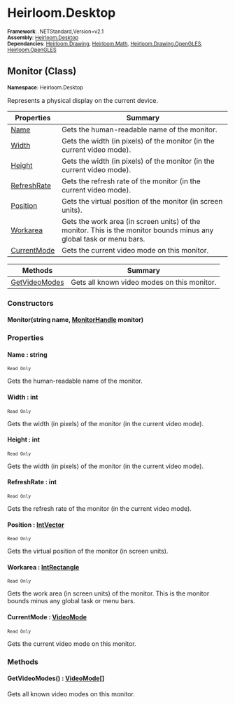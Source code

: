 # Heirloom.Desktop

<small>**Framework**: .NETStandard,Version=v2.1</small>  
<small>**Assembly**: [Heirloom.Desktop](../Heirloom.Desktop/Heirloom.Desktop.md)</small>  
<small>**Dependancies**: [Heirloom.Drawing](../Heirloom.Drawing/Heirloom.Drawing.md), [Heirloom.Math](../Heirloom.Math/Heirloom.Math.md), [Heirloom.Drawing.OpenGLES](../Heirloom.Drawing.OpenGLES/Heirloom.Drawing.OpenGLES.md), [Heirloom.OpenGLES](../Heirloom.OpenGLES/Heirloom.OpenGLES.md)</small>  

## Monitor (Class)
<small>**Namespace**: Heirloom.Desktop</sub></small>  

Represents a physical display on the current device.

| Properties | Summary |
|------------|---------|
| [Name](#NAM5943D12B) | Gets the human-readable name of the monitor. |
| [Width](#WID68924896) | Gets the width (in pixels) of the monitor (in the current video mode). |
| [Height](#HEIE098AAEB) | Gets the width (in pixels) of the monitor (in the current video mode). |
| [RefreshRate](#REFCFA57A9B) | Gets the refresh rate of the monitor (in the current video mode). |
| [Position](#POSF46C3C91) | Gets the virtual position of the monitor (in screen units). |
| [Workarea](#WOR837EBBDE) | Gets the work area (in screen units) of the monitor. This is the monitor bounds minus any global task or menu bars. |
| [CurrentMode](#CUR65B9D688) | Gets the current video mode on this monitor. |

| Methods | Summary |
|---------|---------|
| [GetVideoModes](#GET218AAA2F) | Gets all known video modes on this monitor. |

### Constructors

#### Monitor(string name, [MonitorHandle](Heirloom.Desktop.MonitorHandle.md) monitor)

### Properties

#### <a name="NAM5943D12B"></a>Name : string

<small>`Read Only`</small>

Gets the human-readable name of the monitor.

#### <a name="WID68924896"></a>Width : int

<small>`Read Only`</small>

Gets the width (in pixels) of the monitor (in the current video mode).

#### <a name="HEIE098AAEB"></a>Height : int

<small>`Read Only`</small>

Gets the width (in pixels) of the monitor (in the current video mode).

#### <a name="REFCFA57A9B"></a>RefreshRate : int

<small>`Read Only`</small>

Gets the refresh rate of the monitor (in the current video mode).

#### <a name="POSF46C3C91"></a>Position : [IntVector](../Heirloom.Math/Heirloom.Math.IntVector.md)

<small>`Read Only`</small>

Gets the virtual position of the monitor (in screen units).

#### <a name="WOR837EBBDE"></a>Workarea : [IntRectangle](../Heirloom.Math/Heirloom.Math.IntRectangle.md)

<small>`Read Only`</small>

Gets the work area (in screen units) of the monitor. This is the monitor bounds minus any global task or menu bars.

#### <a name="CUR65B9D688"></a>CurrentMode : [VideoMode](Heirloom.Desktop.VideoMode.md)

<small>`Read Only`</small>

Gets the current video mode on this monitor.

### Methods

#### <a name="GET218AAA2F"></a>GetVideoModes() : [VideoMode[]](Heirloom.Desktop.VideoMode.md)


Gets all known video modes on this monitor.

